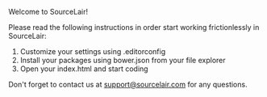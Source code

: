 Welcome to SourceLair!

Please read the following instructions in order start working frictionlessly in SourceLair:

1. Customize your settings using .editorconfig
2. Install your packages using bower.json from your file explorer
3. Open your index.html and start coding

Don't forget to contact us at support@sourcelair.com for any questions.
